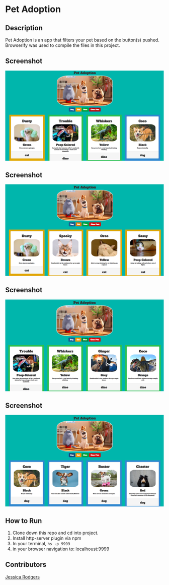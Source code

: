 # Pet Adoption


## Description
Pet Adoption is an app that filters your pet based on the button(s) pushed. Browserify was used to compile the files in this project.

## Screenshot
![Webpage](https://raw.githubusercontent.com/jessrod11/browserify-adoption/master/screenshots/all-pets.png)

## Screenshot
![Webpage](https://github.com/jessrod11/browserify-adoption/blob/master/screenshots/cat.png)

## Screenshot
![Webpage](https://github.com/jessrod11/browserify-adoption/blob/master/screenshots/dino.png)

## Screenshot
![Webpage](https://github.com/jessrod11/browserify-adoption/blob/master/screenshots/dog.png)

## How to Run
1. Clone down this repo and cd into project.
1. Install http-server plugin via npm
1. In your terminal, ``` hs -p 9999 ```
1. in your browser navigation to: localhoust:9999

## Contributors
[Jessica Rodgers](https://github.com/jessrod11)